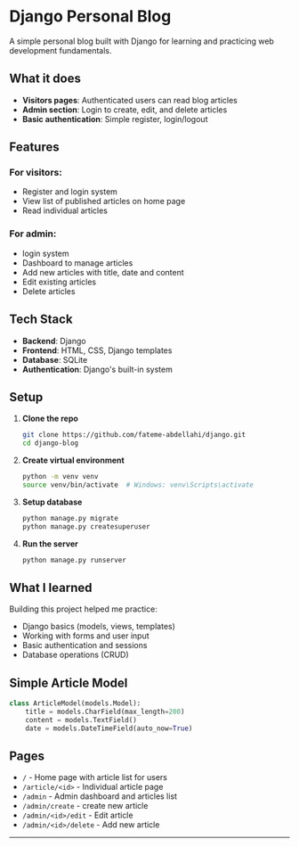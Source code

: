 ﻿# Django Personal Blog

A simple personal blog built with Django for learning and practicing web development fundamentals.

## What it does

- **Visitors pages**: Authenticated users can read blog articles
- **Admin section**: Login to create, edit, and delete articles
- **Basic authentication**: Simple register, login/logout

## Features

### For visitors:
- Register and login system
- View list of published articles on home page
- Read individual articles

### For admin:
- login system
- Dashboard to manage articles
- Add new articles with title, date and content
- Edit existing articles
- Delete articles

## Tech Stack

- **Backend**: Django
- **Frontend**: HTML, CSS, Django templates
- **Database**: SQLite
- **Authentication**: Django's built-in system

## Setup

1. **Clone the repo**
   ```bash
   git clone https://github.com/fateme-abdellahi/django.git
   cd django-blog
   ```

2. **Create virtual environment**
   ```bash
   python -m venv venv
   source venv/bin/activate  # Windows: venv\Scripts\activate
   ```

3. **Setup database**
   ```bash
   python manage.py migrate
   python manage.py createsuperuser
   ```

4. **Run the server**
   ```bash
   python manage.py runserver
   ```

## What I learned

Building this project helped me practice:
- Django basics (models, views, templates)
- Working with forms and user input
- Basic authentication and sessions
- Database operations (CRUD)

## Simple Article Model

```python
class ArticleModel(models.Model):
    title = models.CharField(max_length=200)
    content = models.TextField()
    date = models.DateTimeField(auto_now=True)
```

## Pages

- `/` - Home page with article list for users
- `/article/<id>` - Individual article page
- `/admin` - Admin dashboard and articles list
- `/admin/create` - create new article
- `/admin/<id>/edit` - Edit article
- `/admin/<id>/delete` - Add new article

---
